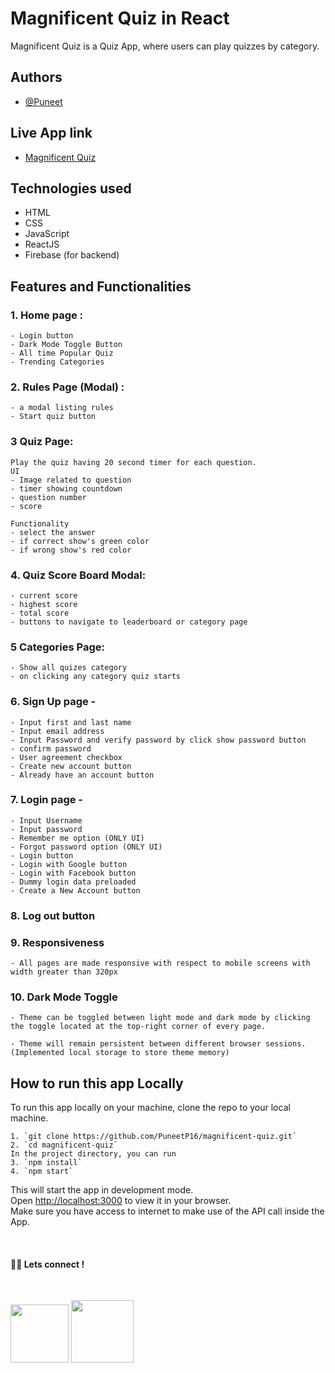 # Magnificent Quiz in React

Magnificent Quiz is a Quiz App, where users can play quizzes by category.

## Authors

- [@Puneet](https://github.com/PuneetP16)

## Live App link

- [Magnificent Quiz](https://magnificent-quiz.netlify.app/)

## Technologies used

- HTML
- CSS
- JavaScript
- ReactJS
- Firebase (for backend)
## Features and Functionalities

### 1. Home page :

    - Login button
    - Dark Mode Toggle Button
    - All time Popular Quiz
    - Trending Categories

### 2. Rules Page (Modal) :

    - a modal listing rules 
    - Start quiz button
### 3 Quiz Page:

    Play the quiz having 20 second timer for each question.
    UI 
    - Image related to question
    - timer showing countdown
    - question number
    - score

    Functionality
    - select the answer
    - if correct show's green color
    - if wrong show's red color

### 4. Quiz Score Board Modal:

    - current score
    - highest score
    - total score
    - buttons to navigate to leaderboard or category page

### 5 Categories Page:
    - Show all quizes category
    - on clicking any category quiz starts

### 6. Sign Up page -

    - Input first and last name
    - Input email address
    - Input Password and verify password by click show password button
    - confirm password
    - User agreement checkbox
    - Create new account button
    - Already have an account button

### 7. Login page -

    - Input Username
    - Input password
    - Remember me option (ONLY UI)
    - Forgot password option (ONLY UI)
    - Login button
    - Login with Google button
    - Login with Facebook button
    - Dummy login data preloaded
    - Create a New Account button

### 8. Log out button

### 9. Responsiveness

    - All pages are made responsive with respect to mobile screens with width greater than 320px

### 10. Dark Mode Toggle

    - Theme can be toggled between light mode and dark mode by clicking the toggle located at the top-right corner of every page.

    - Theme will remain persistent between different browser sessions. (Implemented local storage to store theme memory)

## **How to run this app Locally**

To run this app locally on your machine, clone the repo to your local machine.

    1. `git clone https://github.com/PuneetP16/magnificent-quiz.git`
    2. `cd magnificent-quiz`
    In the project directory, you can run
    3. `npm install`
    4. `npm start`

This will start the app in development mode.\
Open [http://localhost:3000](http://localhost:3000) to view it in your browser.\
Make sure you have access to internet to make use of the API call inside the App.

<br>

#### 👨‍💻 Lets connect !

<br>

<a href="https://twitter.com/Puneet16_/"><img src="https://img.shields.io/badge/Twitter-1DA1F2?style=for-the-badge&logo=twitter&logoColor=white" width="93px"/></a>
<a href="https://www.linkedin.com/in/Puneet16/"><img src="https://img.shields.io/badge/LinkedIn-0077B5?style=for-the-badge&logo=linkedin&logoColor=white" width="100px"/></a>
